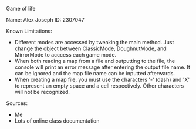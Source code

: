 Game of life

Name: Alex Joseph
ID: 2307047

Known Limitations:
  - Different modes are accessed by tweaking the main method. Just change the object between ClassicMode, DoughnutMode, and MirrorMode to acccess each game mode.
  - When both reading a map from a file and outputting to the file, the console will print an error message after entering the output file name. It can be ignored and the map file name can be inputted afterwards.
  - When creating a map file, you must use the characters '-' (dash) and 'X' to represent an empty space and a cell respectively. Other characters will not be recognized.

Sources:
  - Me
  - Lots of online class documentation
